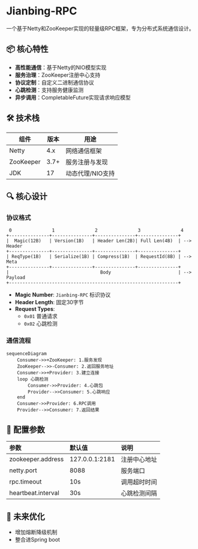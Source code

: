 # Jianbing-RPC 

一个基于Netty和ZooKeeper实现的轻量级RPC框架，专为分布式系统通信设计。

## 📦 核心特性

- **高性能通信**：基于Netty的NIO模型实现
- **服务治理**：ZooKeeper注册中心支持
- **协议定制**：自定义二进制通信协议
- **心跳检测**：支持服务健康监测
- **异步调用**：CompletableFuture实现请求响应模型

## 🛠️ 技术栈

| 组件      | 版本 | 用途             |
| --------- | ---- | ---------------- |
| Netty     | 4.x  | 网络通信框架     |
| ZooKeeper | 3.7+ | 服务注册与发现   |
| JDK       |  17  | 动态代理/NIO支持 |


## 🔍 核心设计

### 协议格式

```
 0               1               2               3               4          
+---------------+---------------+---------------+---------------+
|  Magic(12B)   | Version(1B)   | Header Len(2B)| Full Len(4B)  | --> Header
+---------------+---------------+---------------+---------------+
| ReqType(1B)   | Serialize(1B) | Compress(1B)  | RequestId(8B) | --> Meta
+---------------+---------------+---------------+---------------+
|                                  Body                         | --> Payload
+---------------------------------------------------------------+
```

- **Magic Number**: `Jianbing-RPC` 标识协议
- **Header Length**: 固定30字节
- **Request Types**:
  - `0x01` 普通请求
  - `0x02` 心跳检测

### 通信流程

```mermaid
sequenceDiagram
    Consumer->>+ZooKeeper: 1.服务发现
    ZooKeeper-->>-Consumer: 2.返回服务地址
    Consumer->>+Provider: 3.建立连接
    loop 心跳检测
        Consumer->>Provider: 4.心跳包
        Provider-->>Consumer: 5.心跳响应
    end
    Consumer->>Provider: 6.RPC调用
    Provider-->>Consumer: 7.返回结果
```


## 🔧 配置参数

| 参数               | 默认值         | 说明         |
| :----------------- | :------------- | :----------- |
| zookeeper.address  | 127.0.0.1:2181 | 注册中心地址 |
| netty.port         | 8088           | 服务端口     |
| rpc.timeout        | 10s            | 调用超时时间 |
| heartbeat.interval | 30s            | 心跳检测间隔 |

## 🚧 未来优化

- 增加熔断降级机制
- 整合进Spring boot



